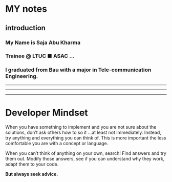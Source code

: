 # MY notes
## introduction
### My Name is Saja Abu Kharma
### Trainee @ LTUC ■ ASAC ...
###  I graduated from Bau with a major in Tele-communication Engineering.



-----------------------------------------------
-----------------------------------------------
-----------------------------------------------


<h1>Developer Mindset</h1>

<p> When you have something to implement and you are not sure about the solutions, don’t ask others how to so it …at least not immediately. Instead, try anything and everything you can think of. This is more important the less comfortable you are with a concept or language.

When you can’t think of anything on your own, search! Find answers and try them out. Modify those answers, see if you can understand why they work, adapt them to your code.

<strong>But always seek advice.</strong>
</p>

